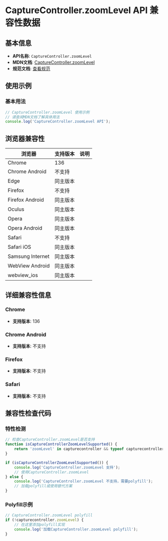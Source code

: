 # CaptureController.zoomLevel API 兼容性数据

## 基本信息

- **API名称**: `CaptureController.zoomLevel`
- **MDN文档**: [CaptureController.zoomLevel](https://developer.mozilla.org/docs/Web/API/CaptureController/zoomLevel)
- **规范文档**: [查看规范](https://w3c.github.io/mediacapture-surface-control/#dom-capturecontroller-zoomlevel)

## 使用示例

### 基本用法

```javascript
// CaptureController.zoomLevel 使用示例
// 请查阅MDN文档了解具体用法
console.log('CaptureController.zoomLevel API');
```

## 浏览器兼容性

| 浏览器 | 支持版本 | 说明 |
|--------|----------|------|
| Chrome | 136 |  |
| Chrome Android | 不支持 |  |
| Edge | 同主版本 |  |
| Firefox | 不支持 |  |
| Firefox Android | 同主版本 |  |
| Oculus | 同主版本 |  |
| Opera | 同主版本 |  |
| Opera Android | 同主版本 |  |
| Safari | 不支持 |  |
| Safari iOS | 同主版本 |  |
| Samsung Internet | 同主版本 |  |
| WebView Android | 同主版本 |  |
| webview_ios | 同主版本 |  |

## 详细兼容性信息

### Chrome

- **支持版本**: 136

### Chrome Android

- **支持版本**: 不支持

### Firefox

- **支持版本**: 不支持

### Safari

- **支持版本**: 不支持

## 兼容性检查代码

### 特性检测

```javascript
// 检查CaptureController.zoomLevel是否支持
function isCaptureControllerZoomLevelSupported() {
    return 'zoomLevel' in capturecontroller && typeof capturecontroller.zoomLevel === 'function';
}

if (isCaptureControllerZoomLevelSupported()) {
    console.log('CaptureController.zoomLevel 支持');
    // 使用CaptureController.zoomLevel
} else {
    console.log('CaptureController.zoomLevel 不支持，需要polyfill');
    // 加载polyfill或使用替代方案
}
```

### Polyfill示例

```javascript
// CaptureController.zoomLevel polyfill
if (!capturecontroller.zoomLevel) {
    // 在这里添加polyfill实现
    console.log('加载CaptureController.zoomLevel polyfill');
}
```


